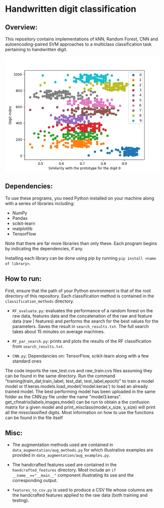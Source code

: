 # Handwritten digit classification

## Overview:
This repository contains implementations of kNN, Random Forest, CNN and autoencoding-paired SVM approaches to a multiclass classification task pertaining to handwritten digit.

![pic_1](figures/prot0_pdf.png)

## Dependencies:
To use these programs, you need Python installed on your machine along with a series of libraries including:
- NumPy
- Pandas
- scikit-learn
- matplotlib
- TensorFlow

Note that there are far more libraries than only these. Each program begins by indicating the dependencies, if any.

Installing each library can be done using pip by running `pip install <name of library>`.

## How to run:
First, ensure that the path of your Python environment is that of the root directory of this repository. Each classification method is contained in the `classification_methods` directory.

- `RF_evaluate.py`: evaluates the performance of a random forest on the raw data, features data and the concatenation of the raw and feature data (raw | features) and performs the search for the best values for the parameters. Saves the result in `search_results.txt`. The full search takes about 15 minutes on average machines.

- `RF_par_search.py`: prints and plots the results of the RF classification from `search_results.txt`.

- `CNN.py`:
Dependancies on: TensorFlow, scikit-learn along with a few standard ones

The code imports the raw_test.cvs and raw_train.cvs files assuming they can be found in the same directory. Run the command "training(train_dat,train_label, test_dat, test_label,epoch)" to train a model model or tf.keras.models.load_model('model.keras') to load an already trained model. The best performing model has been uploaded in the same folder as the CNN.py file under the name "model3.keras". get_cfmatrix(labels,images,model) can be run to obtain a the confusion matrix for a given model and print_misclass(model,x_size, y_size) will print all the missclassified digits. Most information on how to use the functions can be found in the file itself

## Misc:
- The augmentation methods used are contained in `data_augmentation/aug_methods.py` for which illustrative examples are provided in `data_augmentation/aug_examples.py`.

- The handcrafted features used are contained in the `handcrafted_features` directory. Most include an `if __name__=="__main__"` component illustrating its use and the corresponding output.

- `features_to_csv.py` is used to produce a CSV file whose columns are the handcrafted features applied to the raw data (both training and testing).
